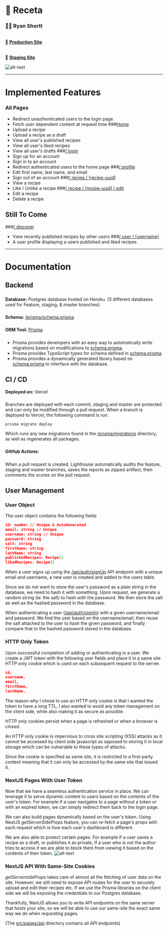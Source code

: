 # 🍔 Receta
### 👨‍🍳 **Ryan Shortt**
######
🚀 **[Production Site](https://receta.vercel.app)**
######
🚀 **[Staging Site](https://recetastaging.vercel.app)**

![alt-text](https://user-images.githubusercontent.com/100884476/161879796-f0428a94-0a63-4cad-8d32-0cfca9a50c1b.png)

---
# Implemented Features
### All Pages
- Redirect unauthenticated users to the login page
- Fetch user dependent content at request time
###[Home](https://receta.vercel.app)
- Upload a recipe
- Upload a recipe as a draft
- View all user's published recipes
- View all user's liked recipes
- View all user's drafts
###[/ login](https://receta.vercel.app/login)
- Sign up for an account
- Sign in to an account
- Redirect authenticated users to the home page
###[/ profile](https://receta.vercel.app/profile)
- Edit first name, last name, and email
- Sign out of an account
###[/ recipe / [recipe-uuid]](https://receta.vercel.app)
- View a recipe
- Like / Unlike a recipe
###[/ recipe / [recipe-uuid] / edit](https://receta.vercel.app)
- Edit a recipe
- Delete a recipe


## Still To Come
###[/ discover](https://receta.vercel.app/discover)
- View recently published recipes by other users
###[/ user / [username]](https://receta.vercel.app/user/readme)
- A user profile displaying a users published and liked recipes
---
# Documentation
## Backend
#####
**Database:** Postgres database hosted on Heroku. (3 different databases used for Feature, staging, & master branches)
#####
**Schema:** [/prisma/schema.prisma](https://github.com/ShorttRyan/receta/blob/master/prisma/schema.prisma)
#####
**ORM Tool:** [Prisma](https://www.prisma.io/)
#####
- Prisma provides developers with an easy way to automatically write migrations based on modifications to
  [schema.prisma](https://github.com/ShorttRyan/receta/blob/master/prisma/schema.prisma).
- Prisma provides TypeScript types for schema defined in
  [schema.prisma](https://github.com/ShorttRyan/receta/blob/master/prisma/schema.prisma).
- Prisma provides a dynamically generated library based on
  [schema.prisma](https://github.com/ShorttRyan/receta/blob/master/prisma/schema.prisma) to interface with the database.
## CI / CD
**Deployed on:** Vercel
#####
Branches are deployed with each commit, staging and master are protected and can only be modified through a pull request.
When a branch is deployed to Vercel, the following command is run:
```nodemon
prisma migrate deploy
```
Which runs any new migrations found in the [/prisma/migrations](https://github.com/ShorttRyan/receta/blob/master/prisma/migrations)
directory, as well as regenerates all packages.
#####
**GitHub Actions:**
#####
When a pull request is created, Lighthouse automatically audits the feature, staging and master branches,
saves the reports as zipped artifact, then comments the scores on the pull request.
## User Management
### User Object
The user object contains the following fields
```json
id: number // Unique & AutoGenerated
email: string // Unique
username: string // Unique
password: string
salt: string
firstName: string
lastName: string
publishedRecipes: Recipe[]
likedRecipes: Recipe[]
```
When a user signs up using the [/api/auth/signUp](https://github.com/ShorttRyan/receta/blob/master/src/pages/api/auth/signUp.ts)
API endpoint with a unique email and username, a new user is created and added to the users table.

Since we do not want to store the user's password as a plain string in the database, we need to hash it with something.
Upon request, we generate a random string (ie: the salt) to hash with the password. We then store the salt as well as
the hashed password in the database.

When authenticating a user ([/api/auth/signIn](https://github.com/ShorttRyan/receta/blob/master/src/pages/api/auth/signIn.ts))
with a given username/email and password.  We find the user based on the username/email, then reuse the salt attached to
the user to hash the given password, and finally compare that to the hashed password stored in the database.

### HTTP Only Token

Upon successful completion of adding or authenticating in a user. We create a JWT token with the following user fields and
place it in a same site HTTP only cookie which is used on each subsequent request to the server.
```json
id,
username,
email,
firstName,
lastName,
```
The reason why I chose to use an HTTP only cookie is that I wanted the token to have a long TTL, I also wanted to avoid any
token management on the client side, while also making it as secure as possible.

HTTP only cookies persist when a page is refreshed or when a browser is closed.

An HTTP only cookie is impervious to cross site scripting (XSS) attacks as it cannot be accessed by client side javascript as opposed
to storing it in local storage which can be vulnerable to these types of attacks.

Since the cookie is specified as same site, it is restricted to a first-party context meaning that it can only be accessed
by the same site that issued it.

### NextJS Pages With User Token
Now that we have a seamless authentication service in place. We can leverage it to serve dynamic content to users based
on the contents of the user's token. For example if a user navigates to a page without a token or with an expired token,
we can simply redirect them back to the login page.

We can also build pages dynamically based on the user's token. Using NextJS *getServerSideProps* feature,
you can re-fetch a page's props with each request which is how each user's dashboard is different.

We are also able to protect certain pages. For example if a user saves a recipe as a draft, or publishes it as private,
If a user who is not the author tries to access it we are able to block them from viewing it based on the contents of their token.
![alt-text](https://user-images.githubusercontent.com/100884476/161880183-3d56bda2-d71b-43e8-abc9-73c56edac754.png)

### NextJS API With Same-Site Cookies
*getServersideProps* takes care of almost all the fetching of user data on the site. However, we still need to expose
API routes for the user to securely upload and edit their recipes etc. If we use the Prisma libraries on the client side we
will be exposing the credentials to our Postgres database.

Thankfully, NextJS allows you to write API endpoints on the same server that hosts your site, so we will be able to use our same-site
the exact same way we do when requesting pages. 

(The [src/pages/api](https://github.com/ShorttRyan/receta/tree/master/src/pages/api) 
directory contains all API endpoints)
